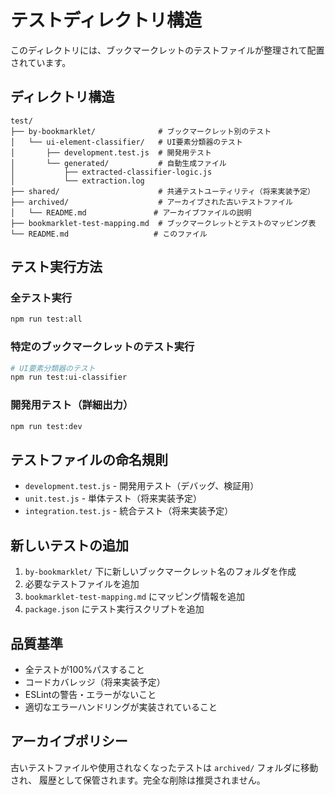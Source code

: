 # テストディレクトリ構造

このディレクトリには、ブックマークレットのテストファイルが整理されて配置されています。

## ディレクトリ構造

```text
test/
├── by-bookmarklet/              # ブックマークレット別のテスト
│   └── ui-element-classifier/   # UI要素分類器のテスト
│       ├── development.test.js  # 開発用テスト
│       └── generated/           # 自動生成ファイル
│           ├── extracted-classifier-logic.js
│           └── extraction.log
├── shared/                      # 共通テストユーティリティ（将来実装予定）
├── archived/                    # アーカイブされた古いテストファイル
│   └── README.md               # アーカイブファイルの説明
├── bookmarklet-test-mapping.md  # ブックマークレットとテストのマッピング表
└── README.md                   # このファイル
```

## テスト実行方法

### 全テスト実行

```bash
npm run test:all
```

### 特定のブックマークレットのテスト実行

```bash
# UI要素分類器のテスト
npm run test:ui-classifier
```

### 開発用テスト（詳細出力）

```bash
npm run test:dev
```

## テストファイルの命名規則

- `development.test.js` - 開発用テスト（デバッグ、検証用）
- `unit.test.js` - 単体テスト（将来実装予定）
- `integration.test.js` - 統合テスト（将来実装予定）

## 新しいテストの追加

1. `by-bookmarklet/` 下に新しいブックマークレット名のフォルダを作成
2. 必要なテストファイルを追加
3. `bookmarklet-test-mapping.md` にマッピング情報を追加
4. `package.json` にテスト実行スクリプトを追加

## 品質基準

- 全テストが100%パスすること
- コードカバレッジ（将来実装予定）
- ESLintの警告・エラーがないこと
- 適切なエラーハンドリングが実装されていること

## アーカイブポリシー

古いテストファイルや使用されなくなったテストは `archived/` フォルダに移動され、
履歴として保管されます。完全な削除は推奨されません。
